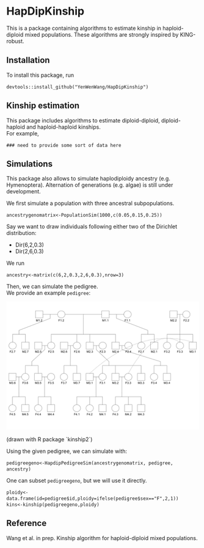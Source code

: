 # HapDipKinship
This is a package containing algorithms to estimate kinship in haploid-diploid mixed populations. These algorithms are strongly inspired by KING-robust. 

## Installation
To install this package, run
```{r}
devtools::install_github("YenWenWang/HapDipKinship")
```

## Kinship estimation
This package includes algorithms to estimate diploid-diploid, diploid-haploid and haploid-haploid kinships.  
For example,
```{r}
### need to provide some sort of data here
```

## Simulations
This package also allows to simulate haplodiploidy ancestry (e.g. Hymenoptera). Alternation of generations (e.g. algae) is still under development.

We first simulate a population with three ancestral subpopulations. 
```{r}
ancestrygenomatrix<-PopulationSim(1000,c(0.05,0.15,0.25))
```

Say we want to draw individuals following either two of the Dirichlet distribution:
- Dir(6,2,0.3)
- Dir(2,6,0.3)

We run
```{r}
ancestry<-matrix(c(6,2,0.3,2,6,0.3),nrow=3)
```

Then, we can simulate the pedigree.  
We provide an example `pedigree`:  
<p>
    <img src="fig/pedigree.png" alt="drawing" width="600"/>  
</p>
(drawn with R package `kinship2`)  

Using the given pedigree, we can simulate with:
```{r}
pedigreegeno<-HapdipPedigreeSim(ancestrygenomatrix, pedigree, ancestry)
```

One can subset `pedigreegeno`, but we will use it directly.
```{r}
ploidy<-data.frame(id=pedigree$id,ploidy=ifelse(pedigree$sex=="F",2,1))
kins<-kinship(pedigreegeno,ploidy)
```


## Reference
Wang et al. in prep. Kinship algorithm for haploid-diploid mixed populations.